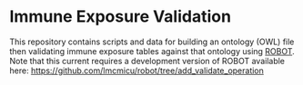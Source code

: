 # Immune Exposure Validation

This repository contains scripts and data for building an ontology (OWL) file then validating immune exposure tables against that ontology using [ROBOT](http://robot.obolibrary.org). Note that this current requires a development version of ROBOT available here: https://github.com/lmcmicu/robot/tree/add_validate_operation
